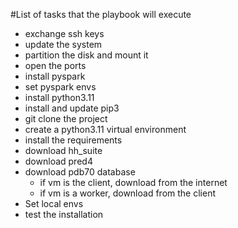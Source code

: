 #List of tasks that the playbook will execute

- exchange ssh keys
- update the system
- partition the disk and mount it
- open the ports
- install pyspark
- set pyspark envs
- install python3.11
- install and update pip3
- git clone the project
- create a python3.11 virtual environment
- install the requirements
- download hh_suite
- download pred4
- download pdb70 database
  - if vm is the client, download from the internet
  - if vm is a worker, download from the client
- Set local envs
- test the installation